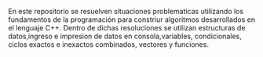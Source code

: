 En este repositorio se resuelven situaciones problematicas utilizando los fundamentos de la programación para constriur algoritmos desarrollados en el lenguaje C++.
Dentro de dichas resoluciones se utilizan estructuras de datos,ingreso e impresion de datos en consola,variables, condicionales, ciclos exactos e inexactos combinados, vectores y funciones.
